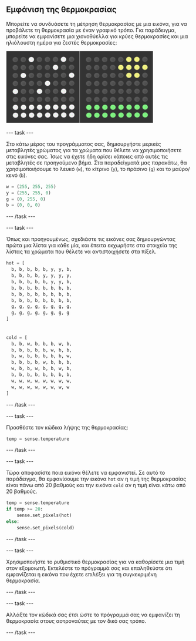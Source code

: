 ## Εμφάνιση της θερμοκρασίας

Μπορείτε να συνδυάσετε τη μέτρηση θερμοκρασίας με μια εικόνα, για να προβάλετε τη θερμοκρασία με έναν γραφικό τρόπο. Για παράδειγμα, μπορείτε να εμφανίσετε μια χιονοθύελλα για κρύες θερμοκρασίες και μια ηλιόλουστη ημέρα για ζεστές θερμοκρασίες:

![Ζεστό και κρύο](images/hot-and-cold.png)

--- task ---

Στο κάτω μέρος του προγράμματος σας, δημιουργήστε μερικές μεταβλητές χρώματος για τα χρώματα που θέλετε να χρησιμοποιήσετε στις εικόνες σας. Ίσως να έχετε ήδη ορίσει κάποιες από αυτές τις μεταβλητές σε προηγούμενο βήμα. Στα παραδείγματά μας παρακάτω, θα χρησιμοποιήσουμε το λευκό (`w`), το κίτρινο (`y`), το πράσινο (`g`) και το μαύρο/κενό (`b`).

```python
w = (255, 255, 255)
y = (255, 255, 0)
g = (0, 255, 0)
b = (0, 0, 0)
```

--- /task ---

--- task ---

Όπως και προηγουμένως, σχεδιάστε τις εικόνες σας δημιουργώντας πρώτα μια λίστα για κάθε μία, και έπειτα εκχωρήστε στα στοιχεία της λίστας τα χρώματα που θέλετε να αντιστοιχήσετε στα πίξελ.

```python
hot = [
  b, b, b, b, b, y, y, b,
  b, b, b, b, y, y, y, y,
  b, b, b, b, b, y, y, b,
  b, b, b, b, b, b, b, b,
  b, b, b, b, b, b, b, b,
  b, b, b, b, b, b, b, b,
  g, g, g, g, g, g, g, g,
  g, g, g, g, g, g, g, g
]


cold = [
  b, b, w, b, b, b, w, b,
  b, b, b, b, b, w, b, b,
  b, w, b, b, b, b, b, w,
  b, b, b, b, w, b, b, b,
  w, b, b, w, b, b, w, b,
  b, b, b, b, b, b, b, b,
  w, w, w, w, w, w, w, w,
  w, w, w, w, w, w, w, w
]
```

--- /task ---

--- task ---

Προσθέστε τον κώδικα λήψης της θερμοκρασίας:

```python
temp = sense.temperature
```

--- /task ---

--- task ---

Τώρα αποφασίστε ποια εικόνα θέλετε να εμφανιστεί. Σε αυτό το παράδειγμα, θα εμφανίσουμε την εικόνα `hot` αν η τιμή της θερμοκρασίας είναι πάνω από 20 βαθμούς και την εικόνα `cold` αν η τιμή είναι κάτω από 20 βαθμούς.

```python
temp = sense.temperature
if temp >= 20:
    sense.set_pixels(hot)
else:
    sense.set_pixels(cold)
```

--- /task ---

--- task ---

Χρησιμοποιήστε το ρυθμιστικό θερμοκρασίας για να καθορίσετε μια τιμή στον εξομοιωτή. Εκτελέστε το πρόγραμμά σας και επαληθεύστε ότι εμφανίζεται η εικόνα που έχετε επιλέξει για τη συγκεκριμένη θερμοκρασία.

--- /task ---

--- task ---

Αλλάξτε τον κώδικά σας έτσι ώστε το πρόγραμμά σας να εμφανίζει τη θερμοκρασία στους αστροναύτες με τον δικό σας τρόπο.

--- /task ---